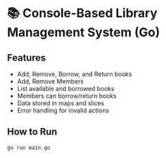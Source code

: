 # 📚 Console-Based Library Management System (Go)

## Features
- Add, Remove, Borrow, and Return books
- Add, Remove Members
- List available and borrowed books
- Members can borrow/return books
- Data stored in maps and slices
- Error handling for invalid actions

## How to Run
```bash
go run main.go
